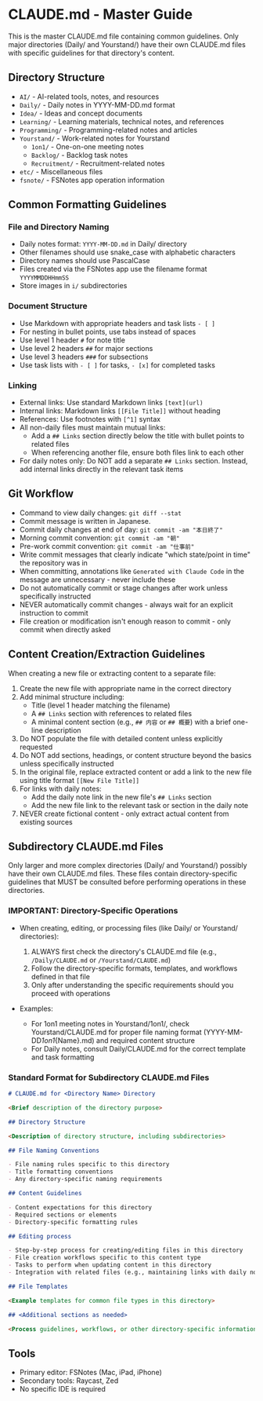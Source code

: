 # CLAUDE.md - Master Guide

This is the master CLAUDE.md file containing common guidelines. Only major directories (Daily/ and Yourstand/) have their own CLAUDE.md files with specific guidelines for that directory's content.

## Directory Structure

- `AI/` - AI-related tools, notes, and resources
- `Daily/` - Daily notes in YYYY-MM-DD.md format
- `Idea/` - Ideas and concept documents
- `Learning/` - Learning materials, technical notes, and references
- `Programming/` - Programming-related notes and articles
- `Yourstand/` - Work-related notes for Yourstand
  - `1on1/` - One-on-one meeting notes
  - `Backlog/` - Backlog task notes
  - `Recruitment/` - Recruitment-related notes
- `etc/` - Miscellaneous files
- `fsnote/` - FSNotes app operation information

## Common Formatting Guidelines

### File and Directory Naming

- Daily notes format: `YYYY-MM-DD.md` in Daily/ directory
- Other filenames should use snake_case with alphabetic characters
- Directory names should use PascalCase
- Files created via the FSNotes app use the filename format `YYYYMMDDHHmmSS`
- Store images in `i/` subdirectories

### Document Structure

- Use Markdown with appropriate headers and task lists `- [ ]`
- For nesting in bullet points, use tabs instead of spaces
- Use level 1 header `#` for note title
- Use level 2 headers `##` for major sections
- Use level 3 headers `###` for subsections
- Use task lists with `- [ ]` for tasks, `- [x]` for completed tasks

### Linking

- External links: Use standard Markdown links `[text](url)`
- Internal links: Markdown links `[[File Title]]` without heading
- References: Use footnotes with `[^1]` syntax
- All non-daily files must maintain mutual links:
  - Add a `## Links` section directly below the title with bullet points to related files
  - When referencing another file, ensure both files link to each other
- For daily notes only: Do NOT add a separate `## Links` section. Instead, add internal links directly in the relevant task items

## Git Workflow

- Command to view daily changes: `git diff --stat`
- Commit message is written in Japanese.
- Commit daily changes at end of day: `git commit -am "本日終了"`
- Morning commit convention: `git commit -am "朝"`
- Pre-work commit convention: `git commit -am "仕事前"`
- Write commit messages that clearly indicate "which state/point in time" the repository was in
- When committing, annotations like `Generated with Claude Code` in the message are unnecessary - never include these
- Do not automatically commit or stage changes after work unless specifically instructed
- NEVER automatically commit changes - always wait for an explicit instruction to commit
- File creation or modification isn't enough reason to commit - only commit when directly asked

## Content Creation/Extraction Guidelines

When creating a new file or extracting content to a separate file:

1. Create the new file with appropriate name in the correct directory
2. Add minimal structure including:
   - Title (level 1 header matching the filename)
   - A `## Links` section with references to related files
   - A minimal content section (e.g., `## 内容` or `## 概要`) with a brief one-line description
3. Do NOT populate the file with detailed content unless explicitly requested
4. Do NOT add sections, headings, or content structure beyond the basics unless specifically instructed
5. In the original file, replace extracted content or add a link to the new file using title format `[[New File Title]]`
6. For links with daily notes:
   - Add the daily note link in the new file's `## Links` section
   - Add the new file link to the relevant task or section in the daily note
7. NEVER create fictional content - only extract actual content from existing sources

## Subdirectory CLAUDE.md Files

Only larger and more complex directories (Daily/ and Yourstand/) possibly have their own CLAUDE.md files. These files contain directory-specific guidelines that MUST be consulted before performing operations in these directories.

### IMPORTANT: Directory-Specific Operations

- When creating, editing, or processing files (like Daily/ or Yourstand/ directories):

  1. ALWAYS first check the directory's CLAUDE.md file (e.g., `/Daily/CLAUDE.md` or `/Yourstand/CLAUDE.md`)
  2. Follow the directory-specific formats, templates, and workflows defined in that file
  3. Only after understanding the specific requirements should you proceed with operations

- Examples:
  - For 1on1 meeting notes in Yourstand/1on1/, check Yourstand/CLAUDE.md for proper file naming format (YYYY-MM-DD*1on1*{Name}.md) and required content structure
  - For Daily notes, consult Daily/CLAUDE.md for the correct template and task formatting

### Standard Format for Subdirectory CLAUDE.md Files

```markdown
# CLAUDE.md for <Directory Name> Directory

<Brief description of the directory purpose>

## Directory Structure

<Description of directory structure, including subdirectories>

## File Naming Conventions

- File naming rules specific to this directory
- Title formatting conventions
- Any directory-specific naming requirements

## Content Guidelines

- Content expectations for this directory
- Required sections or elements
- Directory-specific formatting rules

## Editing process

- Step-by-step process for creating/editing files in this directory
- File creation workflows specific to this content type
- Tasks to perform when updating content in this directory
- Integration with related files (e.g., maintaining links with daily notes and other relevant files)

## File Templates

<Example templates for common file types in this directory>

## <Additional sections as needed>

<Process guidelines, workflows, or other directory-specific information>
```

## Tools

- Primary editor: FSNotes (Mac, iPad, iPhone)
- Secondary tools: Raycast, Zed
- No specific IDE is required
